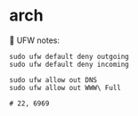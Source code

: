 # arch

🧱 UFW notes:
```
sudo ufw default deny outgoing
sudo ufw default deny incoming

sudo ufw allow out DNS
sudo ufw allow out WWW\ Full

# 22, 6969
```
